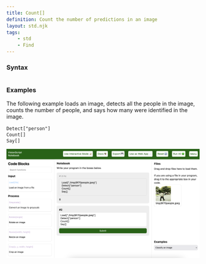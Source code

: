 ```yaml
---
title: Count[]
definition: Count the number of predictions in an image
layout: std.njk
tags:
    - std
    - Find
---
```


### Syntax

```Count[]
```
### Examples

The following example loads an image, detects all the people in the image, counts the number of people, and says how many were identified in the image.

```Load["./photo.jpg"]
Detect["person"]
Count[]
Say[]
```
![A photo of people outside with a count below indicating there are eight people in the image](/assets/count.png)